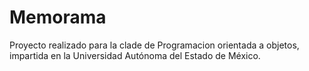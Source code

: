 # Memorama
Proyecto realizado para la clade de Programacion orientada a objetos, 
impartida en la Universidad Autónoma del Estado de México.